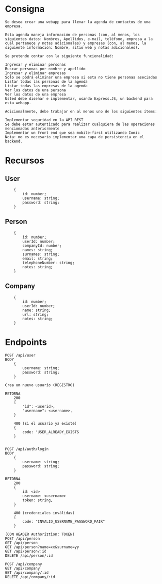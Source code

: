 # Consigna

```
Se desea crear una webapp para llevar la agenda de contactos de una empresa.

Esta agenda maneja información de personas (con, al menos, los siguientes datos: Nombres, Apellidos, e-mail, teléfono, empresa a la cual pertenece y notas adicionales) y empresas (con, al menos, la siguiente información: Nombre, sitio web y notas adicionales).

Se pretende contar con la siguiente funcionalidad:

Ingresar y eliminar personas
Buscar personas por nombre y apellido
Ingresar y eliminar empresas
Solo se podrá eliminar una empresa si esta no tiene personas asociadas
Listar todas las personas de la agenda
Listar todas las empresas de la agenda
Ver los datos de una persona
Ver los datos de una empresa
Usted debe diseñar e implementar, usando Express.JS, un backend para esta webapp.

Adicionalmente, debe trabajar en al menos uno de los siguientes ítems:

Implementar seguridad en la API REST
Se debe estar autenticado para realizar cualquiera de las operaciones mencionadas anteriormente
Implementar un front end que sea mobile-first utilizando Ionic
Nota: no es necesario implementar una capa de persistencia en el backend.
```

# Recursos

## User

```
    {
        id: number;
        username: string;
        password: string;
    }
```

## Person

```
    {
        id: number;
        userId: number;
        companyId: number;
        names: string;
        surnames: string;
        email: string;
        telephoneNumber: string;
        notes: string;
    }
```

## Company

```
    {
        id: number;
        userId: number;
        name: string;
        url: string;
        notes: string;
    }
```


# Endpoints

    POST /api/user
    BODY
        {
            username: string;
            password: string;
        }

    Crea un nuevo usuario (REGISTRO)

    RETORNA
        200
        {
            "id": <userid>,
            "username": <username>,
        }

        400 (si el usuario ya existe)
        {
            code: "USER_ALREADY_EXISTS
        }

    
    POST /api/auth/login
    BODY
        {
            username: string;
            password: string;
        }

    RETORNA
        200
        {
            id: <id>
            username: <username>
            token: string,
        }

        400 (credenciales inválidas)
        {
            code: "INVALID_USERNAME_PASSWORD_PAIR"
        }

    (CON HEADER Authoriztion: TOKEN)
    POST /api/person
    GET /api/person
    GET /api/person?name=xx&surname=yy
    GET /api/person/:id
    DELETE /api/person/:id

    POST /api/company
    GET /api/company
    GET /api/company/:id
    DELETE /api/company/:id